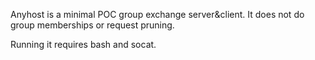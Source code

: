 Anyhost is a minimal POC group exchange server&client.
It does not do group memberships or request pruning.

Running it requires bash and socat.
